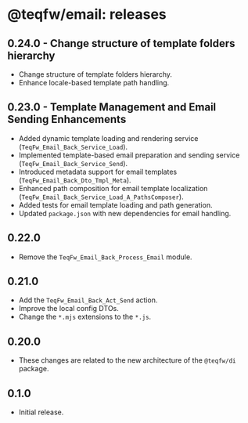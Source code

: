 # @teqfw/email: releases

## 0.24.0 - Change structure of template  folders hierarchy

- Change structure of template folders hierarchy.
- Enhance locale-based template path handling.

## 0.23.0 - Template Management and Email Sending Enhancements

* Added dynamic template loading and rendering service (`TeqFw_Email_Back_Service_Load`).
* Implemented template-based email preparation and sending service (`TeqFw_Email_Back_Service_Send`).
* Introduced metadata support for email templates (`TeqFw_Email_Back_Dto_Tmpl_Meta`).
* Enhanced path composition for email template localization (`TeqFw_Email_Back_Service_Load_A_PathsComposer`).
* Added tests for email template loading and path generation.
* Updated `package.json` with new dependencies for email handling.

## 0.22.0

* Remove the `TeqFw_Email_Back_Process_Email` module.

## 0.21.0

* Add the `TeqFw_Email_Back_Act_Send` action.
* Improve the local config DTOs.
* Change the `*.mjs` extensions to the `*.js`.

## 0.20.0

* These changes are related to the new architecture of the `@teqfw/di` package.

## 0.1.0

* Initial release.